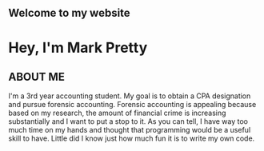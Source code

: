 ## Welcome to my website
<link rel="stylesheet" type="text/css" href="index.css" />

<h1>Hey, I'm Mark Pretty</h1>

  <h2>ABOUT ME</h2>
     <p>I'm a 3rd year accounting student. My goal is to obtain a CPA designation and pursue forensic accounting. Forensic accounting is appealing because based on my research, the amount of financial crime is increasing substantially and I want to put a stop to it. As you can tell, I have way too much time on my hands and thought that programming would be a useful skill to have. Little did I know just how much fun it is to write my own code.</p>
